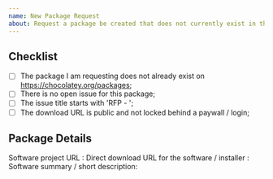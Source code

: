 ```yaml
---
name: New Package Request
about: Request a package be created that does not currently exist in the Chocolatey Community Repository?
---
```


<!--
* Please ensure the package does not already exist in the Chocolatey Community Repository - https://chocolatey.org/packages - by using a relevant search.

* Please ensure there is no existing open package request.

* Please ensure the issue title starts with 'RFP - ' - for example 'RFP - adobe-reader'
* Please also ensure the issue title matches the identifier you expect the package should be named.

* Please ensure you have both the Software Project URL and the Software Download URL before continuing.

NOTE: Keep in mind we have an etiquette regarding communication that we expect folks to observe when they are looking for support in the Chocolatey community - https://github.com/chocolatey/chocolatey-package-requests/blob/master/README.md#etiquette-regarding-communication

PLEASE REMOVE ALL COMMENTS ONCE YOU HAVE READ THEM.

-->

## Checklist

- [ ] The package I am requesting does not already exist on https://chocolatey.org/packages;
- [ ] There is no open issue for this package;
- [ ] The issue title starts with 'RFP - ';
- [ ] The download URL is public and not locked behind a paywall / login;

## Package Details

Software project URL :
Direct download URL for the software / installer :
Software summary / short description:

<!-- ## Package Expectations
Here you can make suggestions on what you would expect the package to do outside of 'installing' - eg. adding icons to the desktop
-->
